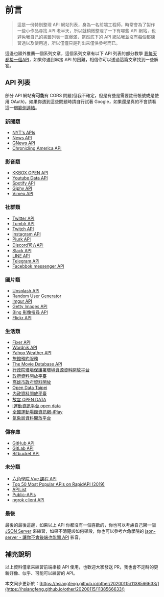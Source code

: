 # 前言

> 這是一份特別整理 API 網站列表，身為一名前端工程師，時常會為了製作一些小作品尋找 API 老半天，所以就稍微整理了一下有哪些 API 網站，也避免我自己的書籤列表一直爆滿，當然底下的 API 網站我並沒有每個都練習過以及使用過，所以僅僅只是列出來僅供參考而已。

這邊也額外推薦一個系列文章，這個系列文章有以下 API 列表的部分教學 [我每天都接一個API](https://ithelp.ithome.com.tw/articles/10197459)，如果你遇到串接 API 的困難，相信你可以透過這篇文章找到一些解答。

## API 列表

部分 API 網站**有可能**有 CORS 問題(但我不確定，但是有些是需要註冊帳號或是使用 OAuth)，如果你遇到這些問題時請自行試著 Google，如果還是真的不會請看這一個[範例連結](https://lmgtfy.com/?q=CORS+%E8%A7%A3%E6%B1%BA&pp=1)。

### 新聞類

- [NYT's APIs](https://developer.nytimes.com/apis)
- [News API](https://newsapi.org/)
- [GNews API](https://gnews.io/)
- [Chronicling America API](https://chroniclingamerica.loc.gov/about/api/)

### 影音類

- [KKBOX OPEN API](https://docs-zhtw.kkbox.codes/docs/overview)
- [Youtube Data API](https://developers.google.com/youtube/v3)
- [Spotify API](https://developer.spotify.com/documentation/web-api/)
- [Giphy API](https://developers.giphy.com/)
- [Vimeo API](https://developer.vimeo.com/api/guides/start)

### 社群類

- [Twitter API](https://developer.twitter.com/en/docs)
- [Tumblr API](https://www.tumblr.com/docs/en/api/v2)
- [Twitch API](https://dev.twitch.tv/docs)
- [Instagram API](https://www.instagram.com/developer/)
- [Plurk API](https://kantai235.github.io/Plurk-API-Docs/build/#plurk-api-2-0)
- [Discord官方API](https://support.discordapp.com/hc/zh-tw/articles/212889058-Discord%E5%AE%98%E6%96%B9API)
- [Slack API](https://api.slack.com/)
- [LINE API](https://developers.line.biz/zh-hant/docs/messaging-api/overview/)
- [Telegram API](https://core.telegram.org/)
- [Facebbok messenger API](https://developers.facebook.com/docs/messenger-platform/introduction)

### 圖片類

- [Unsplash API](https://unsplash.com/developers)
- [Random User Generator](https://randomuser.me/photos)
- [Imgur API](https://apidocs.imgur.com/?version=latest)
- [Getty Images API](https://developers.gettyimages.com/api/)
- [Bing 影像搜尋 API](https://azure.microsoft.com/zh-tw/services/cognitive-services/bing-image-search-api/)
- [Flickr API](https://www.flickr.com/services/api/)

### 生活類

- [Fixer API](https://fixer.io/)
- [Wordnik API](https://developer.wordnik.com/)
- [Yahoo Weather API](https://developer.yahoo.com/weather/)
- [旅館預約服務](https://challenge.thef2e.com/news/17)
- [The Movie Database API](https://developers.themoviedb.org/3/getting-started/introduction)
- [行政院環境保護署環境資源資料開放平台](https://opendata.epa.gov.tw/)
- [政府資料開放平臺](https://data.gov.tw/)
- [高雄市政府資料開放](https://data.kcg.gov.tw/)
- [Open Data Taipei](https://data.taipei/#/)
- [內政資料開放平臺](https://data.moi.gov.tw/MoiOD/System/Principle.aspx?Sample=2)
- [故宮 OPEN DATA](http://210.69.170.105/popendata/APP_Prog/cht/overview_cht.aspx)
- [i運動資訊平台 open data](https://isports.sa.gov.tw/Api/Rest/v1/openData.html#/)
- [全國運動場館資訊網-iPlay](https://iplay.sa.gov.tw/WebAPI)
- [氣象局資料開放平台](https://opendata.cwb.gov.tw/index)

### 儲存庫

- [GitHub API](https://developer.github.com/v3/)
- [GitLab API](https://docs.gitlab.com/ee/api/)
- [Bitbucket API](https://developer.atlassian.com/bitbucket/api/2/reference/)

### 未分類

- [六角學院 Vue 課程 API](https://vue-course-api.hexschool.io/)
- [Top 50 Most Popular APIs on RapidAPI (2019)](https://rapidapi.com/blog/most-popular-api/)
- [APIList](https://apilist.fun/)
- [Public-APIs](https://github.com/n0shake/Public-APIs)
- [ngrok client API](https://ngrok.com/docs#client-api)
### 最後

最後的最後這邊，如果以上 API 你都沒有一個喜歡的，你也可以考慮自己架一個 [JSON Server](https://github.com/typicode/json-server) 來練習，如果不清楚該如何架設，你也可以參考六角學院的 [json-server - 讓你不會後端也能開 API](https://www.youtube.com/watch?v=9TAanXxNvEI) 影音。

## 補充說明

以上資料僅拿來練習前端串接 API 使用，也歡迎大家發送 PR，我也會不定時的更新好像、似乎、可能可以練習的 API。

本文同步更新於：[https://hsiangfeng.github.io/other/20200115/1138566633/](https://hsiangfeng.github.io/other/20200115/1138566633/)
